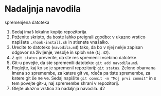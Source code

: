 # Nadaljnja navodila
spremenjena datoteka 
1. Sedaj imaš lokalno kopijo repozitorija.
2. Poženite skripto, da boste lahko preigrali zgodbo:
   v ukazno vrstico napišete `./hook-install.sh` in stisnete vnašalko.
3. Uredite to datoteko (`navodila.md`) tako, da bo v njej nekje
   zapisan odgovor na življenje, vesolje in sploh vse (t.j. `42`).
5. Z `git status` preverite, da ste res spremenili vsebino datoteke.
6. Git-u povejte, da ste spremenili datoteko: `git add navodila.md`.
7. Poglejte, kaj ko se je spremenil repozitorij: `git status`.
   Zeleno obarvana imena so spremembe, za katere git ve, rdeča pa tiste spremembe,
   za katere git še ne ve. Sedaj napišite `git commit -m "Moj prvi commit"` in
   s tem povejte git-u, naj spremembe shrani v repozitorij.
8. Glejte ukazno vrstico za nadaljnja navodila.
42
